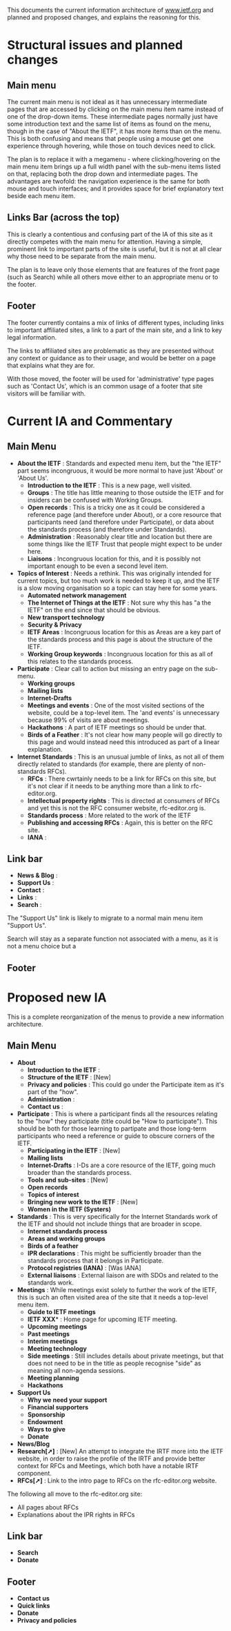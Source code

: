 This documents the current information architecture of www.ietf.org and planned and proposed changes, and explains the reasoning for this.

# Structural issues and planned changes
## Main menu 
The current main menu is not ideal as it has unnecessary intermediate pages that are accessed by clicking on the main menu item name instead of one of the drop-down items. These intermediate pages normally just have some introduction text and the same list of items as found on the menu, though in the case of "About the IETF", it has more items than on the menu.  This is both confusing and means that people using a mouse get one experience through hovering, while those on touch devices need to click.

The plan is to replace it with a megamenu - where clicking/hovering on the main menu item brings up a full width panel with the sub-menu items listed on that, replacing both the drop down and intermediate pages.  The advantages are twofold: the navigation experience is the same for both mouse and touch interfaces; and it provides space for brief explanatory text beside each menu item.

## Links Bar (across the top)
This is clearly a contentious and confusing part of the IA of this site as it directly competes with the main menu for attention.  Having a simple, prominent link to important parts of the site is useful, but it is not at all clear why those need to be separate from the main menu.  

The plan is to leave only those elements that are features of the front page (such as Search) while all others move either to an appropriate menu or to the footer.

## Footer
The footer currently contains a mix of links of different types, including links to important affiliated sites, a link to a part of the main site, and a link to key legal information. 

The links to affiliated sites are problematic as they are presented without any context or guidance as to their usage, and would be better on a page that explains what they are for.

With those moved, the footer will be used for 'administrative' type pages such as 'Contact Us', which is an common usage of a footer that site visitors will be familiar with.

# Current IA and Commentary
## Main Menu
* **About the IETF** : Standards and expected menu item, but the "the IETF" part seems incongruous, it would be more normal to have just 'About' or 'About Us'.
   * **Introduction to the IETF** : This is a new page, well visited.
   * **Groups** : The title has little meaning to those outside the IETF and for insiders can be confused with Working Groups.
   * **Open records** : This is a tricky one as it could be considered a reference page (and therefore under About), or a core resource that participants need (and therefore under Participate), or data about the standards process (and therefore under Standards).
   * **Administration** : Reasonably clear title and location but there are some things like the IETF Trust that people might expect to be under here.
   * **Liaisons** : Incongruous location for this, and it is possibly not important enough to be even a second level item.
* **Topics of Interest** : Needs a rethink. This was originally intended for current topics, but too much work is needed to keep it up, and the IETF is a slow moving organisation so a topic can stay here for some years.
   * **Automated network management**
   * **The Internet of Things at the IETF** : Not sure why this has "a the IETF" on the end since that should be obvious.
   * **New transport technology**
   * **Security & Privacy**
   * **IETF Areas** : Incongruous location for this as Areas are a key part of the standards process and this page is about the structure of the IETF.
   * **Working Group keywords** : Incongruous location for this as all of this relates to the standards process.
* **Participate** : Clear call to action but missing an entry page on the sub-menu.
   * **Working groups**
   * **Mailing lists**
   * **Internet-Drafts**
   * **Meetings and events** : One of the most visited sections of the website, could be a top-level item.  The 'and events' is unnecessary because 99% of visits are about meetings.
   * **Hackathons** : A part of IETF meetings so should be under that.
   * **Birds of a Feather** : It's not clear how many people will go directly to this page and would instead need this introduced as part of a linear explanation.
* **Internet Standards** : This is an unusual jumble of links, as not all of them directly related to standards (for example, there are plenty of non-standards RFCs).
   * **RFCs** : There cwrtainly needs to be a link for RFCs on this site, but it's not clear if it needs to be anything more than a link to rfc-editor.org.
   * **Intellectual property rights** : This is directed at consumers of RFCs and yet this is not the RFC consumer website, rfc-editor.org is.
   * **Standards process** : More related to the work of the IETF
   * **Publishing and accessing RFCs** : Again, this is better on the RFC site.
   * **IANA** : 

## Link bar
* **News & Blog** : 
* **Support Us** :
* **Contact** : 
* **Links** : 
* **Search** : 

The "Support Us" link is likely to migrate to a normal main menu item "Support Us".

Search will stay as a separate function not associated with a menu, as it is not a menu choice but a 

## Footer

# Proposed new IA
This is a complete reorganization of the menus to provide a new information architecture.
## Main Menu
* **About**
   * **Introduction to the IETF** :
   * **Structure of the IETF** : [New] 
   * **Privacy and policies** : This could go under the Participate item as it's part of the "how".
   * **Administration** :
   * **Contact us** :
* **Participate** : This is where a participant finds all the resources relating to the "how" they participate (title could be "How to participate").  This should be both for those learning to partipate and those long-term participants who need a reference or guide to obscure corners of the IETF.
   * **Participating in the IETF** : [New]
   * **Mailing lists**
   * **Internet-Drafts** : I-Ds are a core resource of the IETF, going much broader than the standards process.
   * **Tools and sub-sites** : [New]
   * **Open records**
   * **Topics of interest**
   * **Bringing new work to the IETF** : [New]
   * **Women in the IETF (Systers)**
* **Standards** :  This is very specifically for the Internet Standards work of the IETF and should not include things that are broader in scope.
   * **Internet standards process**
   * **Areas and working groups**
   * **Birds of a feather**
   * **IPR declarations** : This might be sufficiently broader than the standards process that it belongs in Participate.
   * **Protocol registries (IANA)** : [Was IANA]
   * **External liaisons** : External liaison are with SDOs and related to the standards work. 
* **Meetings** : While meetings exist solely to further the work of the IETF, this is such an often visited area of the site that it needs a top-level menu item.
   * **Guide to IETF meetings**
   * **IETF XXX*** : Home page for upcoming IETF meeting.
   * **Upcoming meetings** 
   * **Past meetings**
   * **Interim meetings**
   * **Meeting technology**
   * **Side meetings** : Still includes details about private meetings, but that does not need to be in the title as people recognise "side" as meaning all non-agenda sessions.
   * **Meeting planning**
   * **Hackathons**
* **Support Us**
   * **Why we need your support**
   * **Financial supporters**
   * **Sponsorship**
   * **Endowment**
   * **Ways to give**
   * **Donate**
* **News/Blog**
* **Research[➚]** : [New] An attempt to integrate the IRTF more into the IETF website, in order to raise the profile of the IRTF and provide better context for RFCs and Meetings, which both have a notable IRTF component.
* **RFCs[➚]** : Link to the intro page to RFCs on the rfc-editor.org website.

The following all move to the rfc-editor.org site:
* All pages about RFCs
* Explanations about the IPR rights in RFCs

## Link bar
* **Search**
* **Donate**

## Footer
* **Contact us**
* **Quick links**
* **Donate**
* **Privacy and policies**
